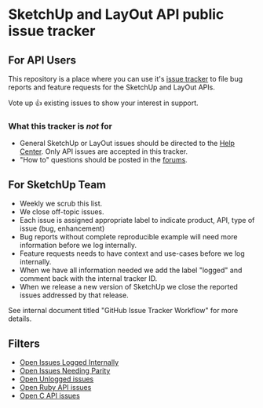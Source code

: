 # SketchUp and LayOut API public issue tracker

## For API Users

This repository is a place where you can use it's [issue tracker](https://github.com/SketchUp/api-issue-tracker/issues) to file bug reports and feature requests for the SketchUp and LayOut APIs.

Vote up :+1: existing issues to show your interest in support.

### What this tracker is *not* for

* General SketchUp or LayOut issues should be directed to the [Help Center](https://help.sketchup.com/). Only API issues are accepted in this tracker.
* "How to" questions should be posted in the [forums](https://forums.sketchup.com/c/developers).

## For SketchUp Team

* Weekly we scrub this list.
* We close off-topic issues.
* Each issue is assigned appropriate label to indicate product, API, type of issue (bug, enhancement)
* Bug reports without complete reproducible example will need more information before we log internally.
* Feature requests needs to have context and use-cases before we log internally.
* When we have all information needed we add the label "logged" and comment back with the internal tracker ID.
* When we release a new version of SketchUp we close the reported issues addressed by that release.

See internal document titled "GitHub Issue Tracker Workflow" for more details.

## Filters

* [Open Issues Logged Internally](https://github.com/SketchUp/api-issue-tracker/issues?q=is%3Aissue+is%3Aopen+label%3Alogged)
* [Open Issues Needing Parity](https://github.com/SketchUp/api-issue-tracker/issues?q=is%3Aissue+is%3Aopen+label%3A"need+more+info")
* [Open Unlogged issues](https://github.com/SketchUp/api-issue-tracker/issues?utf8=%E2%9C%93&q=is%3Aissue+is%3Aopen+-label%3Alogged+)
* [Open Ruby API issues](https://github.com/SketchUp/api-issue-tracker/issues?q=is%3Aissue+is%3Aopen+label%3A%22Ruby+API%22)
* [Open C API issues](https://github.com/SketchUp/api-issue-tracker/issues?q=is%3Aissue+is%3Aopen+label%3A%22C+API%22)
